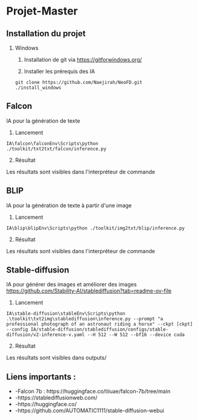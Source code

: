 # Projet-Master

## Installation du projet

1. Windows

    1. Installation de git via https://gitforwindows.org/

    2. Installer les prérequis des IA
    ```commandline
    git clone https://github.com/Naejirah/NeoFD.git
    ./install_windows
    ``` 

## Falcon

IA pour la génération de texte

1. Lancement
```commandline
IA\falcon\falconEnv\Scripts\python ./toolkit/txt2txt/falcon/inference.py
``` 

2. Résultat

Les résultats sont visibles dans l'interpréteur de commande

## BLIP

IA pour la génération de texte à partir d'une image

1. Lancement
```commandline
IA\blip\blipEnv\Scripts\python ./toolkit/img2txt/blip/inference.py
``` 

2. Résultat

Les résultats sont visibles dans l'interpréteur de commande


## Stable-diffusion

IA pour générer des images et améliorer des images
https://github.com/Stability-AI/stablediffusion?tab=readme-ov-file

1. Lancement
```commandline
IA\stable-diffusion\stableEnv\Scripts\python .\toolkit\txt2img\stablediffusion\inference.py --prompt "a professional photograph of an astronaut riding a horse" --ckpt [ckpt] --config IA/stable-diffusion/stablediffusion/configs/stable-diffusion/v2-inference-v.yaml --H 512 --W 512 --bf16 --device cuda
``` 

2. Résultat

Les résultats sont visibles dans outputs/

## Liens importants :
<ul>
  <li>-Falcon 7b : https://huggingface.co/tiiuae/falcon-7b/tree/main</li>
  <li>-https://stablediffusionweb.com/</li>
  <li>-https://huggingface.co/</li>
  <li>-https://github.com/AUTOMATIC1111/stable-diffusion-webui</li>
</ul>
